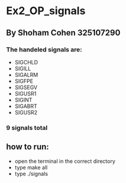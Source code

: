 # Ex2_OP_signals
## By Shoham Cohen 325107290

### The handeled signals are:
* SIGCHLD
* SIGILL
* SIGALRM
* SIGFPE
* SIGSEGV
* SIGUSR1
* SIGINT
* SIGABRT
* SIGUSR2
  
### 9 signals total

## how to run:
* open the terminal in the correct directory
* type make all
* type ./signals
